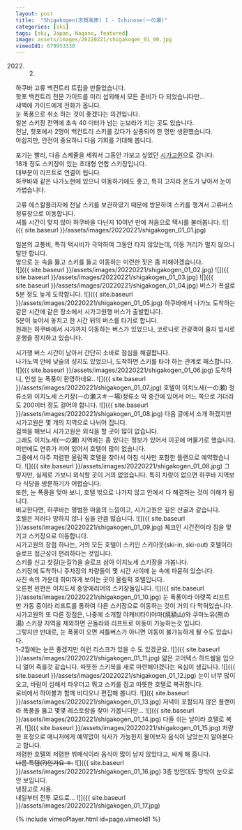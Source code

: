 ```yaml
---
layout: post
title:  "Shigakogen(志賀高原) 1 - Ichinose(一の瀬)"
categories: [ski]
tags: [ski, Japan, Nagano, featured]
image: assets/images/20220221/shigakogen_01_00.jpg
vimeoId1: 679953330
---
```

2022. 2.

하쿠바 고류 백컨트리 트립을 만들었습니다. <br> 
핫포 백컨트리 전문 가이드를 미리 섭외해서 모든 준비가 다 되었습니다만...<br>
새벽에 가이드에게 전화가 옵니다.<br>
눈 폭풍으로 취소 하는 것이 좋겠다는 의견입니다.<br>
일본 스키장 전역에 초속 40 미터가 넘는 눈보라가 치는 곳도 있습니다.<br>
전날, 핫포에서 2명이 백컨트리 스키를 갔다가 실종되어 한 명만 생환했습니다.<br>
아쉽지만, 안전이 중요하니 다음 기회를 기대해 봅니다.<br>

포기는 빨리, 다음 스케줄을 세워서 그동안 가보고 싶었던 [시가고원][shiga1]으로 갑니다.<br>
18개 정도 스키장이 있는 초대형 연합 스키장입니다.<br>
대부분이 리프트로 연결이 됩니다.<br>
하쿠바와 같은 나가노현에 있으니 이동하기에도 좋고, 특히 고지라 온도가 낮아서 눈이 가볍습니다.<br>

고류 에스칼플라자에 전날 스키를 보관하였기 때문에 방문하여 스키를 챙겨서 고류버스 정류장으로 이동합니다.<br>
셔틀 시간이 맞지 않아 하쿠바을 다닌지 10여년 만에 처음으로 택시를 불러봅니다.
![]({{ site.baseurl }}/assets/images/20220221/shigakogen_01_01.jpg)

일본의 교통비, 특히 택시비가 극악하여 그동안 타지 않았는데, 이동 거리가 멀지 않으니 탈만 합니다.<br>
앞으로 눈 속을 뚫고 스키를 들고 이동하는 미련한 짓은 좀 피해야겠습니다.<br>
![]({{ site.baseurl }}/assets/images/20220221/shigakogen_01_02.jpg)
![]({{ site.baseurl }}/assets/images/20220221/shigakogen_01_03.jpg)
![]({{ site.baseurl }}/assets/images/20220221/shigakogen_01_04.jpg)
버스가 폭설로 5분 정도 늦게 도학합니다.
![]({{ site.baseurl }}/assets/images/20220221/shigakogen_01_05.jpg)
하쿠바에서 나가노 도착하는 같은 시간에 같은 장소에서 시가고원행 버스가 출발합니다.<br>
5분이 늦어서 놓치고 한 시간 뒤의 버스를 타기로 합니다.<br>
원래는 하쿠바에서 시가까지 이동하는 버스가 있었으나, 코로나로 관광객이 줄자 임시로 운행을 정지하고 있습니다.<br>

시가행 버스 시간이 남아서 간단히 소바로 점심을 해결합니다.<br>
나가노역 안에 낮술의 성지도 있었으나, 도착하면 스키를 타야 하는 관계로 패스합니다.
![]({{ site.baseurl }}/assets/images/20220221/shigakogen_01_06.jpg)
도착하니, 인생 눈 폭풍이 환영하네요..
![]({{ site.baseurl }}/assets/images/20220221/shigakogen_01_07.jpg)
호텔이 이치노세(一の瀬) 정류소와 이치노세 스키장(一の瀬スキー場)정류소 딱 중간에 있어서 어느 쪽으로 가더라도 200미터 정도 걸어야 합니다.
![]({{ site.baseurl }}/assets/images/20220221/shigakogen_01_08.jpg)
다음 글에서 소개 하겠지만 시가고원은 몇 개의 지역으로 나뉘어 집니다.<br>
검색을 해보니 시가고원은 외식을 할 곳이 많이 없습니다.<br>
그래도 이치노세(一の瀬) 지역에는 좀 있다는 정보가 있어서 이곳에 머물기로 했습니다.<br>
이번에도 연휴가 끼어 있어서 호텔이 많이 없습니다.<br>
그중에서 아주 저렴한 올림픽 호텔을 찾아서 아침 식사만 포함한 플랜으로 예약했습니다.
![]({{ site.baseurl }}/assets/images/20220221/shigakogen_01_08.jpg)
그렇지만, 실제로 가보니 외식할 곳이 거의 없었습니다. 특히 차량이 없으면 하쿠바 지역보다 식당을 방문하기가 어렵습니다.<br>
또한, 눈 폭풍을 맞아 보니, 호텔 밖으로 나가지 않고 안에서 다 해결하는 것이 이해가 됩니다.<br>
비교한다면, 하쿠바는 평범한 마을의 느낌이고, 시가고원은 깊은 산골과 같습니다.<br>
호텔은 저러다 망하지 않나 싶을 만큼 많습니다.
![]({{ site.baseurl }}/assets/images/20220221/shigakogen_01_09.jpg)
체크인 시간전이라 짐을 맞기고 스키장으로 이동합니다.<br>
시가고원의 장점 하나는, 거의 모든 호텔이 스키인 스키아웃(ski-in, ski-out) 호텔이라 슬로프 접근성이 편리하다는 것입니다.<br>
스키를 신고 찻길(눈길?)을 슬로프 삼아 이치노세 스키장을 가봅니다.<br>
스키장에 도착하니 주차장의 차량들이 몇 시간 사이에 눈 속에 파묻혀 있습니다.<br>
사진 속의 가운데 희미하게 보이는 곳이 올림픽 호텔입니다.<br>
오른편 왼편은 이치도세 중앙에리어의 스키장들입니다.
![]({{ site.baseurl }}/assets/images/20220221/shigakogen_01_10.jpg)
눈 폭풍이라 아랫쪽 리프트만 가동 중이라 리프트를 통하여 다른 스키장으로 이동하는 것이 거의 다 막혀있습니다.<br>
시가고원의 또 다른 장점은, 나중에 소개할 야케비타이야마(焼額山)와 쿠마노유(熊の湯) 스키장 지역을 제외하면 곤돌라와 리프트로 이동이 가능하는것 입니다.<br>
그렇지만 반대로, 눈 폭풍이 오면 셔틀버스가 아니면 이동이 불가능하게 될 수도 있습니다. <br>
1-2월에는 눈은 좋겠지만 이런 리스크가 있을 수 도 있겠군요.
![]({{ site.baseurl }}/assets/images/20220221/shigakogen_01_11.jpg)
얇은 고어텍스 하드쉘을 입으니 얼어 죽을것 같습니다. 따뜻한 스키복을 새로 마련해야겠다는 욕심이 생깁니다.
![]({{ site.baseurl }}/assets/images/20220221/shigakogen_01_12.jpg)
눈이 너무 많이 오고, 바람이 심해서 파우더고 뭐고 스키를 접고 따뜻한 호텔로 복귀합니다.<br>
로비에서 하이볼과 함께 비디오나 편집해 봅니다.
![]({{ site.baseurl }}/assets/images/20220221/shigakogen_01_13.jpg)
저녁이 포함되지 않은 플랜이라 폭풍을 뚫고 몇몇 레스토랑을 찾아 가봅니다만...
![]({{ site.baseurl }}/assets/images/20220221/shigakogen_01_14.jpg)
다들 쉬는 날이라 호텔로 복귀.
![]({{ site.baseurl }}/assets/images/20220221/shigakogen_01_15.jpg)
처량한 표정으로 메니저에게 예약없이 식사가 가능한지 물어보자 음식이 남았는지 알아본다고 합니다.<br>
저렴한 호텔의 저렴한 뷔페식이라 음식이 많이 남지 않았다고, 싸게 해 줍니다.<br>
<del>나름 특템(?)인가요 ㅎ.</del>
![]({{ site.baseurl }}/assets/images/20220221/shigakogen_01_16.jpg)
3층 방인데도 창밖이 눈으로 안 보입니다.<br>
냉장고로 사용.<br>
내일부터 전투 모드로...
![]({{ site.baseurl }}/assets/images/20220221/shigakogen_01_17.jpg)

{% include vimeoPlayer.html id=page.vimeoId1 %}

[shiga1]: https://www.shigakogen-ski.or.jp

[shiga2]: https://shigakogen.co.jp/highlight/ichinosefamily

